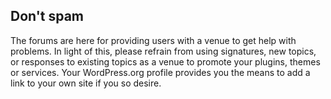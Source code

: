 ## Don't spam

The forums are here for providing users with a venue to get help with problems. 
In light of this, please refrain from using signatures, new topics, or responses to existing topics as a venue to promote your plugins, themes or services. Your WordPress.org profile provides you the means to add a link to your own site if you so desire.